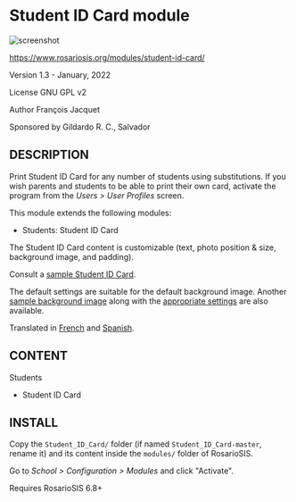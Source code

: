 Student ID Card module
======================

![screenshot](https://gitlab.com/francoisjacquet/Student_ID_Card/raw/master/screenshot.png?inline=false)

https://www.rosariosis.org/modules/student-id-card/

Version 1.3 - January, 2022

License GNU GPL v2

Author François Jacquet

Sponsored by Gildardo R. C., Salvador

DESCRIPTION
-----------
Print Student ID Card for any number of students using substitutions.
If you wish parents and students to be able to print their own card, activate the program from the _Users > User Profiles_ screen.

This module extends the following modules:

- Students: Student ID Card

The Student ID Card content is customizable (text, photo position & size, background image, and padding).

Consult a [sample Student ID Card](https://gitlab.com/francoisjacquet/Student_ID_Card/raw/master/img/student-id-card-sample.png?inline=false).

The default settings are suitable for the default background image. Another [sample background image](https://gitlab.com/francoisjacquet/Student_ID_Card/-/blob/master/img/student-id-card-background2.jpg) along with the [appropriate settings](https://gitlab.com/francoisjacquet/Student_ID_Card/-/blob/master/img/student-id-card-background2.md) are also available.

Translated in [French](https://www.rosariosis.org/fr/modules/student-id-card/) and [Spanish](https://www.rosariosis.org/es/modules/student-id-card/).

CONTENT
-------
Students
- Student ID Card

INSTALL
-------
Copy the `Student_ID_Card/` folder (if named `Student_ID_Card-master`, rename it) and its content inside the `modules/` folder of RosarioSIS.

Go to _School > Configuration > Modules_ and click "Activate".

Requires RosarioSIS 6.8+

